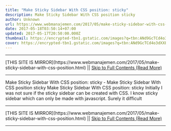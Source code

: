 ```yaml
---
title: "Make Sticky Sidebar With CSS position: sticky"
description: Make Sticky Sidebar With CSS position sticky
author: Unknown
url: https://www.webmanajemen.com/2017/05/make-sticky-sidebar-with-css-position.html
date: 2017-05-18T03:50:14+07:00
updated: 2017-05-17T20:50:00.000Z
thumbnail: https://encrypted-tbn1.gstatic.com/images?q=tbn:ANd9GcTCd4o3dXXEcogeof29yBdsbadza7SUSm7H0RJ8N4Q5rDBGWB2LVQ
cover: https://encrypted-tbn1.gstatic.com/images?q=tbn:ANd9GcTCd4o3dXXEcogeof29yBdsbadza7SUSm7H0RJ8N4Q5rDBGWB2LVQ
---
```


<hr/> [THIS SITE IS MIRROR](https://www.webmanajemen.com/2017/05/make-sticky-sidebar-with-css-position.html) || <a href="https://www.webmanajemen.com/2017/05/make-sticky-sidebar-with-css-position.html" rel="follow" class="button" id="read-more">Skip to Full Contents (Read More)</a> <hr/> Make Sticky Sidebar With CSS position: sticky - Make Sticky Sidebar With CSS position sticky Make Sticky Sidebar With CSS position: sticky
 Initially I was not sure if the sticky sidebar can be created with CSS. I know sticky sidebar which can only be made with javascript. Surely it difficult <hr/> [THIS SITE IS MIRROR](https://www.webmanajemen.com/2017/05/make-sticky-sidebar-with-css-position.html) || <a href="https://www.webmanajemen.com/2017/05/make-sticky-sidebar-with-css-position.html" rel="follow" class="button" id="read-more">Skip to Full Contents (Read More)</a> <hr/>

<script>
    if (location.host.includes('dimaslanjaka12')) {
      location.replace('https://www.webmanajemen.com/2017/05/make-sticky-sidebar-with-css-position.html');
    }
  </script>